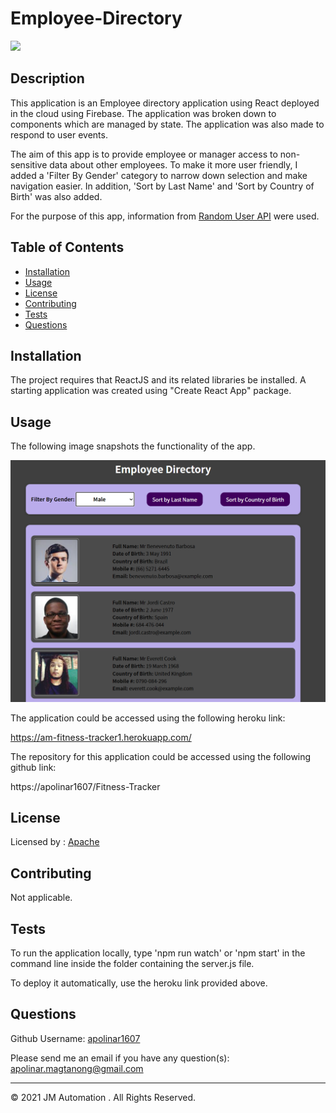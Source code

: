 # Employee-Directory

  ![](https://img.shields.io/badge/license-Apache-blue)

  ## Description 
  
  This application is an Employee directory application using React deployed in the cloud using Firebase. The application was broken down to components which are managed by state. The application was also made to respond to user events. 

  The aim of this app is to provide employee or manager access to non-sensitive data about other employees. To make it more user friendly, I added a 'Filter By Gender' category to narrow down selection and make navigation easier. In addition, 'Sort by Last Name' and 'Sort by Country of Birth' was also added.
  
  For the purpose of this app, information from  [Random User API](https://randomuser.me/) were used.

  
  ## Table of Contents
  
  * [Installation](#installation)
  * [Usage](#usage)
  * [License](#license)
  * [Contributing](#contributing)
  * [Tests](#tests)
  * [Questions](#questions)
  
  
  ## Installation
  
  The project requires that ReactJS and its related libraries be installed. A starting application was created using "Create React App" package.
  
  
  ## Usage 
  
  The following image snapshots the functionality of the app.

  ![Preview of Deployed Application](./public/img/snapshot-image1.PNG)

  
  
  The application could be accessed using the following heroku link:

  https://am-fitness-tracker1.herokuapp.com/


  The repository for this application could be accessed using the following github link:

  https://apolinar1607/Fitness-Tracker

  
  
  ## License
  
  Licensed by : [Apache](./utils/license-Apache)
  
  
  ## Contributing
  
  Not applicable.
  
  ## Tests

  To run the application locally, type 'npm run watch' or 'npm start' in the command line inside the folder containing the server.js file.
  
  To deploy it automatically, use the heroku link provided above.


  ## Questions
  
  Github Username: 
  [apolinar1607](https://github.com/apolinar1607)

  Please send me an email if you have any question(s): 
  apolinar.magtanong@gmail.com
  
  


  ---
  © 2021 JM Automation . All Rights Reserved.

